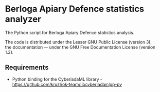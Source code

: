 # Berloga Apiary Defence statistics analyzer

The Python script for Berloga Apiary Defence statistics analysis.

The code is distributed under the Lesser GNU Public License (version 3), the documentation -- under
the GNU Free Documentation License (version 1.3).

## Requirements

* Python binding for the CyberiadaML library - https://github.com/kruzhok-team/libcyberiadamlpp-py

